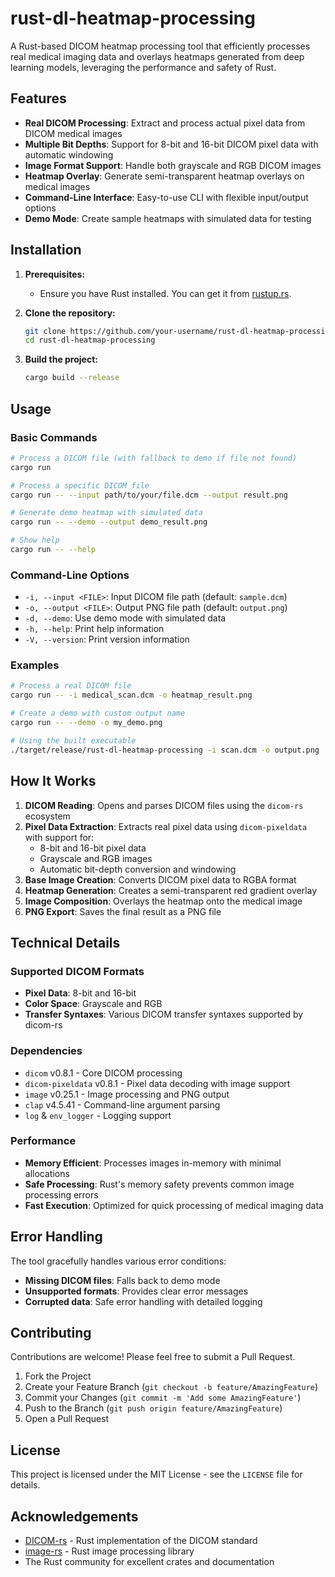 # rust-dl-heatmap-processing

A Rust-based DICOM heatmap processing tool that efficiently processes real medical imaging data and overlays heatmaps generated from deep learning models, leveraging the performance and safety of Rust.

## Features

*   **Real DICOM Processing**: Extract and process actual pixel data from DICOM medical images
*   **Multiple Bit Depths**: Support for 8-bit and 16-bit DICOM pixel data with automatic windowing
*   **Image Format Support**: Handle both grayscale and RGB DICOM images
*   **Heatmap Overlay**: Generate semi-transparent heatmap overlays on medical images
*   **Command-Line Interface**: Easy-to-use CLI with flexible input/output options
*   **Demo Mode**: Create sample heatmaps with simulated data for testing

## Installation

1.  **Prerequisites:**
    *   Ensure you have Rust installed. You can get it from [rustup.rs](https://rustup.rs/).

2.  **Clone the repository:**
    ```bash
    git clone https://github.com/your-username/rust-dl-heatmap-processing.git
    cd rust-dl-heatmap-processing
    ```

3.  **Build the project:**
    ```bash
    cargo build --release
    ```

## Usage

### Basic Commands

```bash
# Process a DICOM file (with fallback to demo if file not found)
cargo run

# Process a specific DICOM file
cargo run -- --input path/to/your/file.dcm --output result.png

# Generate demo heatmap with simulated data
cargo run -- --demo --output demo_result.png

# Show help
cargo run -- --help
```

### Command-Line Options

- `-i, --input <FILE>`: Input DICOM file path (default: `sample.dcm`)
- `-o, --output <FILE>`: Output PNG file path (default: `output.png`)
- `-d, --demo`: Use demo mode with simulated data
- `-h, --help`: Print help information
- `-V, --version`: Print version information

### Examples

```bash
# Process a real DICOM file
cargo run -- -i medical_scan.dcm -o heatmap_result.png

# Create a demo with custom output name
cargo run -- --demo -o my_demo.png

# Using the built executable
./target/release/rust-dl-heatmap-processing -i scan.dcm -o output.png
```

## How It Works

1. **DICOM Reading**: Opens and parses DICOM files using the `dicom-rs` ecosystem
2. **Pixel Data Extraction**: Extracts real pixel data using `dicom-pixeldata` with support for:
   - 8-bit and 16-bit pixel data
   - Grayscale and RGB images
   - Automatic bit-depth conversion and windowing
3. **Base Image Creation**: Converts DICOM pixel data to RGBA format
4. **Heatmap Generation**: Creates a semi-transparent red gradient overlay
5. **Image Composition**: Overlays the heatmap onto the medical image
6. **PNG Export**: Saves the final result as a PNG file

## Technical Details

### Supported DICOM Formats
- **Pixel Data**: 8-bit and 16-bit
- **Color Space**: Grayscale and RGB
- **Transfer Syntaxes**: Various DICOM transfer syntaxes supported by dicom-rs

### Dependencies
- `dicom` v0.8.1 - Core DICOM processing
- `dicom-pixeldata` v0.8.1 - Pixel data decoding with image support
- `image` v0.25.1 - Image processing and PNG output
- `clap` v4.5.41 - Command-line argument parsing
- `log` & `env_logger` - Logging support

### Performance
- **Memory Efficient**: Processes images in-memory with minimal allocations
- **Safe Processing**: Rust's memory safety prevents common image processing errors
- **Fast Execution**: Optimized for quick processing of medical imaging data

## Error Handling

The tool gracefully handles various error conditions:
- **Missing DICOM files**: Falls back to demo mode
- **Unsupported formats**: Provides clear error messages
- **Corrupted data**: Safe error handling with detailed logging

## Contributing

Contributions are welcome! Please feel free to submit a Pull Request.

1.  Fork the Project
2.  Create your Feature Branch (`git checkout -b feature/AmazingFeature`)
3.  Commit your Changes (`git commit -m 'Add some AmazingFeature'`)
4.  Push to the Branch (`git push origin feature/AmazingFeature`)
5.  Open a Pull Request

## License

This project is licensed under the MIT License - see the `LICENSE` file for details.

## Acknowledgements

*   [DICOM-rs](https://github.com/Enet4/dicom-rs) - Rust implementation of the DICOM standard
*   [image-rs](https://github.com/image-rs/image) - Rust image processing library
*   The Rust community for excellent crates and documentation